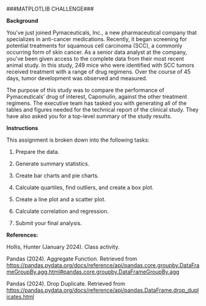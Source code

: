 ###MATPLOTLIB CHALLENGE###

**Background**

You've just joined Pymaceuticals, Inc., a new pharmaceutical company that specializes in anti-cancer medications. Recently, it began screening for potential treatments for squamous cell carcinoma (SCC), a commonly occurring form of skin cancer. As a senior data analyst at the company, you've been given access to the complete data from their most recent animal study. In this study, 249 mice who were identified with SCC tumors received treatment with a range of drug regimens. Over the course of 45 days, tumor development was observed and measured. 



The purpose of this study was to compare the performance of Pymaceuticals’ drug of interest, Capomulin, against the other treatment regimens. The executive team has tasked you with generating all of the tables and figures needed for the technical report of the clinical study. They have also asked you for a top-level summary of the study results.



**Instructions**

This assignment is broken down into the following tasks:


   1. Prepare the data.
   
   2. Generate summary statistics.
   
   3. Create bar charts and pie charts.
   
   4. Calculate quartiles, find outliers, and create a box plot.
   
   5. Create a line plot and a scatter plot.
   
   6. Calculate correlation and regression.
   
   7. Submit your final analysis.



**References:**

Hollis, Hunter (January 2024). Class activity.

Pandas (2024). Aggregate Function. Retrieved from https://pandas.pydata.org/docs/reference/api/pandas.core.groupby.DataFrameGroupBy.agg.html#pandas.core.groupby.DataFrameGroupBy.agg
 
Pandas (2024). Drop Duplicate. Retrieved from https://pandas.pydata.org/docs/reference/api/pandas.DataFrame.drop_duplicates.html
